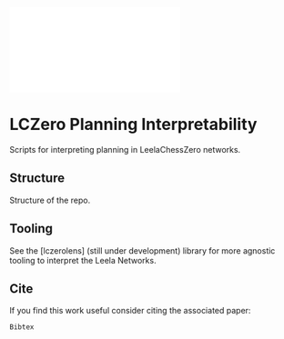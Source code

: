 ![dynamical concepts](./assets/figures/lczero-planning_dynamical-concepts.pdf)

# LCZero Planning Interpretability

Scripts for interpreting planning in LeelaChessZero networks.

## Structure

Structure of the repo.

## Tooling

See the [lczerolens] (still under development) library for more agnostic tooling to interpret the Leela Networks.

## Cite

If you find this work useful consider citing the associated paper:

```
Bibtex
```
